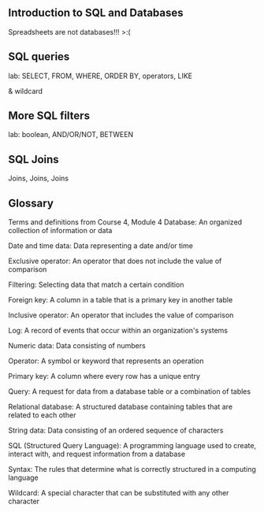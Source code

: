 <h2>Introduction to SQL and Databases</h2>

Spreadsheets are not databases!!! >:(

<h2>SQL queries</h2>

lab: SELECT, FROM, WHERE, ORDER BY, operators, LIKE

& wildcard

<h2>More SQL filters</h2>

lab: boolean, AND/OR/NOT, BETWEEN

<h2>SQL Joins</h2>

Joins, Joins, Joins

<h2>Glossary</h2>

Terms and definitions from Course 4, Module 4
Database: An organized collection of information or data

Date and time data: Data representing a date and/or time

Exclusive operator: An operator that does not include the value of comparison

Filtering: Selecting data that match a certain condition

Foreign key: A column in a table that is a primary key in another table 

Inclusive operator: An operator that includes the value of comparison

Log: A record of events that occur within an organization's systems

Numeric data: Data consisting of numbers

Operator: A symbol or keyword that represents an operation

Primary key: A column where every row has a unique entry

Query: A request for data from a database table or a combination of tables

Relational database: A structured database containing tables that are related to each other

String data: Data consisting of an ordered sequence of characters

SQL (Structured Query Language): A programming language used to create, interact with, and request information from a database

Syntax: The rules that determine what is correctly structured in a computing language

Wildcard: A special character that can be substituted with any other character